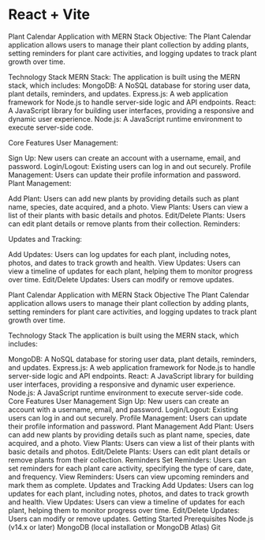 # React + Vite
Plant Calendar Application with MERN Stack
Objective: The Plant Calendar application allows users to manage their plant collection by adding plants, setting reminders for plant care activities, and logging updates to track plant growth over time.

Technology Stack
MERN Stack: The application is built using the MERN stack, which includes:
MongoDB: A NoSQL database for storing user data, plant details, reminders, and updates.
Express.js: A web application framework for Node.js to handle server-side logic and API endpoints.
React: A JavaScript library for building user interfaces, providing a responsive and dynamic user experience.
Node.js: A JavaScript runtime environment to execute server-side code.

Core Features
User Management:

Sign Up: New users can create an account with a username, email, and password.
Login/Logout: Existing users can log in and out securely.
Profile Management: Users can update their profile information and password.
Plant Management:

Add Plant: Users can add new plants by providing details such as plant name, species, date acquired, and a photo.
View Plants: Users can view a list of their plants with basic details and photos.
Edit/Delete Plants: Users can edit plant details or remove plants from their collection.
Reminders:

Updates and Tracking:

Add Updates: Users can log updates for each plant, including notes, photos, and dates to track growth and health.
View Updates: Users can view a timeline of updates for each plant, helping them to monitor progress over time.
Edit/Delete Updates: Users can modify or remove updates.

Plant Calendar Application with MERN Stack
Objective
The Plant Calendar application allows users to manage their plant collection by adding plants, setting reminders for plant care activities, and logging updates to track plant growth over time.

Technology Stack
The application is built using the MERN stack, which includes:

MongoDB: A NoSQL database for storing user data, plant details, reminders, and updates.
Express.js: A web application framework for Node.js to handle server-side logic and API endpoints.
React: A JavaScript library for building user interfaces, providing a responsive and dynamic user experience.
Node.js: A JavaScript runtime environment to execute server-side code.
Core Features
User Management
Sign Up: New users can create an account with a username, email, and password.
Login/Logout: Existing users can log in and out securely.
Profile Management: Users can update their profile information and password.
Plant Management
Add Plant: Users can add new plants by providing details such as plant name, species, date acquired, and a photo.
View Plants: Users can view a list of their plants with basic details and photos.
Edit/Delete Plants: Users can edit plant details or remove plants from their collection.
Reminders
Set Reminders: Users can set reminders for each plant care activity, specifying the type of care, date, and frequency.
View Reminders: Users can view upcoming reminders and mark them as complete.
Updates and Tracking
Add Updates: Users can log updates for each plant, including notes, photos, and dates to track growth and health.
View Updates: Users can view a timeline of updates for each plant, helping them to monitor progress over time.
Edit/Delete Updates: Users can modify or remove updates.
Getting Started
Prerequisites
Node.js (v14.x or later)
MongoDB (local installation or MongoDB Atlas)
Git